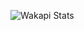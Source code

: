 ![Wakapi Stats](https://github-readme-stats.vercel.app/api/wakatime?username=yomi&api_domain=wa.fnord.systems&bg_color=111111&title_color=FF0000&icon_color=2F855A&text_color=ffffff&custom_title=Wakapi%20Stats&layout=compact##)

